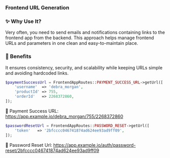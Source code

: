 ### Frontend URL Generation

### ✨ Why Use It?

Very often, you need to send emails and notifications containing links to the frontend app
from the backend. 
This approach helps manage frontend URLs and parameters in one clean and easy-to-maintain place.

### 🐸 **Benefits**
It ensures consistency, security, and scalability while keeping URLs simple and avoiding hardcoded links.

```php
$paymentSuccessUrl = FrontendAppRoutes::PAYMENT_SUCCESS_URL->getUrl([
    'username'  => 'debra_morgan',
    'productId' => 755,
    'orderId'   => 2268372860,
]);
```
🔗 Payment Success URL:
https://app.example.io/debra_morgan/755/2268372860

```php
$passwordResetUrl = FrontendAppRoutes::PASSWORD_RESET->getUrl([
    'token'   => '2bfcccc046741874ad624ee93ad9ff09',
]);
```
🔗 Password Reset Url:
https://app.example.io/auth/password-reset/2bfcccc046741874ad624ee93ad9ff09


